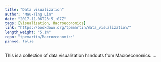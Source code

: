```yaml
---
title: "Data visualization"
author: "Mau-Ting Lin"
date: "2017-11-06T23:51:07Z"
tags: [Visualization, Macroeconomics]
link: "https://bookdown.org/tpemartin/data_visualization/"
length_weight: "5.1%"
repo: "tpemartin/Macroeconomics"
pinned: false
---
```


This is a collection of data visualization handouts from Macroeconomics. ...
